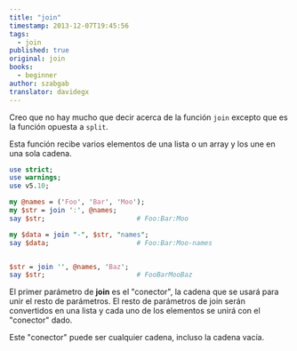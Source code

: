 ```yaml
---
title: "join"
timestamp: 2013-12-07T19:45:56
tags:
  - join
published: true
original: join
books:
  - beginner
author: szabgab
translator: davidegx
---
```



Creo que no hay mucho que decir acerca de la función `join` excepto que
es la función opuesta a `split`.


Esta función recibe varios elementos de una lista o un array y los une en una sola cadena.

```perl
use strict;
use warnings;
use v5.10;

my @names = ('Foo', 'Bar', 'Moo');
my $str = join ':', @names;
say $str;                       # Foo:Bar:Moo

my $data = join "-", $str, "names";
say $data;                      # Foo:Bar:Moo-names


$str = join '', @names, 'Baz';
say $str;                       # FooBarMooBaz
```

El primer parámetro de <b>join</b> es el "conector", la cadena
que se usará para unir el resto de parámetros.
El resto de parámetros de join serán convertidos en una lista
y cada uno de los elementos se unirá con el "conector" dado.

Este "conector" puede ser cualquier cadena, incluso la cadena vacía.

